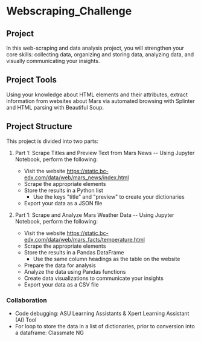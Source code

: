 # Webscraping_Challenge

## Project
In this web-scraping and data analysis project, you will strengthen your core skills: collecting data, organizing and storing data, analyzing data, and visually communicating your insights. 

## Project Tools

Using your knowledge about HTML elements and their attributes, extract information from websites about Mars via automated browsing with Splinter and HTML parsing with Beautiful Soup.

## Project Structure
This project is divided into two parts:

1. Part 1: Scrape Titles and Preview Text from Mars News
-- Using Jupyter Notebook, perform the following:
    * Visit the website https://static.bc-edx.com/data/web/mars_news/index.html
    * Scrape the appropriate elements
    * Store the results in a Python list
        * Use the keys "title" and "preview" to create your dictionaries
    * Export your data as a JSON file

2. Part 1: Scrape and Analyze Mars Weather Data
-- Using Jupyter Notebook, perform the following:
    * Visit the website https://static.bc-edx.com/data/web/mars_facts/temperature.html
    * Scrape the appropriate elements
    * Store the results in a Pandas DataFrame
        * Use the same column headings as the table on the website
    * Prepare the data for analysis
    * Analyze the data using Pandas functions
    * Create data visualizations to communicate your insights
    * Export your data as a CSV file


### Collaboration
* Code debugging: ASU Learning Assistants & Xpert Learning Assistant (AI) Tool
* For loop to store the data in a list of dictionaries, prior to conversion into a dataframe: Classmate NG